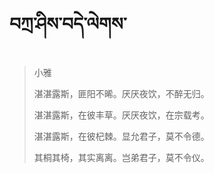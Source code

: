 # བཀྲ་ཤིས་བདེ་ལེགས་
> 小雅
> 
> 湛湛露斯，匪阳不晞。厌厌夜饮，不醉无归。
> 
> 湛湛露斯，在彼丰草。厌厌夜饮，在宗载考。
> 
> 湛湛露斯，在彼杞棘。显允君子，莫不令德。
> 
> 其桐其椅，其实离离。岂弟君子，莫不令仪。
>